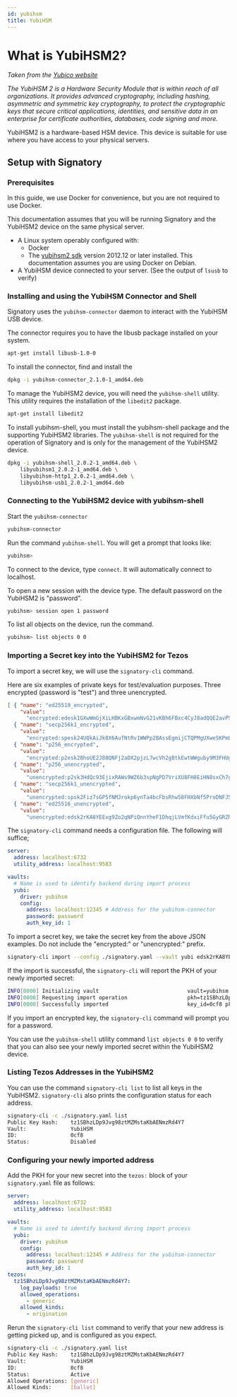 ```yaml
---
id: yubihsm
title: YubiHSM
---
```


# What is YubiHSM2?

_Taken from the [Yubico website][yubihsm]_

_The YubiHSM 2 is a Hardware Security Module that is within reach of all organizations. It provides advanced cryptography, including hashing, asymmetric and symmetric key cryptography, to protect the cryptographic keys that secure critical applications, identities, and sensitive data in an enterprise for certificate authorities, databases, code signing and more._

YubiHSM2 is a hardware-based HSM device. This device is suitable for use where you have access to your physical servers.

## Setup with Signatory

### Prerequisites

In this guide, we use Docker for convenience, but you are not required to use Docker.

This documentation assumes that you will be running Signatory and the YubiHSM2 device on the same physical server.

* A Linux system operably configured with:
  * Docker
  * The [yubihsm2 sdk][yubisdk] version 2012.12 or later installed. This documentation assumes you are using Docker on Debian.
* A YubiHSM device connected to your server. (See the output of `lsusb` to verify)

### Installing and using the YubiHSM Connector and Shell

Signatory uses the `yubihsm-connector` daemon to interact with the YubiHSM USB device.

The connector requires you to have the libusb package installed on your system.

```bash
apt-get install libusb-1.0-0
```

To install the connector, find and install the 

```bash
dpkg -i yubihsm-connector_2.1.0-1_amd64.deb
```

To manage the YubiHSM2 device, you will need the `yubihsm-shell` utility. This utility requires the installation of the `libedit2` package.

```bash
apt-get install libedit2
```

To install yubihsm-shell, you must install the yubihsm-shell package and the supporting YubiHSM2 libraries. The `yubihsm-shell` is not required for the operation of Signatory and is only for the management of the YubiHSM2 device.

```bash
dpkg -i yubihsm-shell_2.0.2-1_amd64.deb \
    libyubihsm1_2.0.2-1_amd64.deb \
    libyubihsm-http1_2.0.2-1_amd64.deb \
    libyubihsm-usb1_2.0.2-1_amd64.deb
```

### Connecting to the YubiHSM2 device with yubihsm-shell

Start the `yubihsm-connector`

```bash
yubihsm-connector
```

Run the command `yubihsm-shell`. You will get a prompt that looks like:

```bash
yubihsm>
```

To connect to the device, type `connect`. It will automatically connect to localhost.

To open a new session with the device type. The default password on the YubiHSM2 is "password".

```bash
yubihsm> session open 1 password
```

To list all objects on the device, run the command.

```bash
yubihsm> list objects 0 0
```

### Importing a Secret key into the YubiHSM2 for Tezos

To import a secret key, we will use the `signatory-cli` command.

Here are six examples of private keys for test/evaluation purposes. Three encrypted (password is "test") and three unencrypted.

```json
[ { "name": "ed25519_encrypted",
    "value":
      "encrypted:edesk1GXwWmGjXiLHBKxGBxwmNvG21vKBh6FBxc4CyJ8adQQE2avP5vBB57ZUZ93Anm7i4k8RmsHaPzVAvpnHkFF" },
  { "name": "secp256k1_encrypted",
    "value":
      "encrypted:spesk24UQkAiJk8X6AufNtRv1WWPp2BAssEgmijCTQPMgUXweSKPmLdbyAjPmCG1pR2dC9P5UZZVeZcb7zVodUHZ" },
  { "name": "p256_encrypted",
    "value":
      "encrypted:p2esk28hoUE2J88QNFj2aDX2pjzL7wcVh2g8tkEwtWWguby9M3FHUgSbzvF2Sd7wQ4Kd8crFwvto6gF3otcBuo4T" },
  { "name": "p256_unencrypted",
    "value":
      "unencrypted:p2sk3HdQc93EjixRAWs9WZ6b3spNgPD7VriXU8FH8EiHN8sxCh7gmv" },
  { "name": "secp256k1_unencrypted",
    "value":
      "unencrypted:spsk2Fiz7sGP5fNMJrokp6ynTa4bcFbsRhw58FHXbNf5ProDNFJ5Xq" },
  { "name": "ed25516_unencrypted",
    "value":
      "unencrypted:edsk2rKA8YEExg9Zo2qNPiQnnYheF1DhqjLVmfKdxiFfu5GyGRZRnb" } ]
```

The `signatory-cli` command needs a configuration file. The following will suffice;

```yaml
server:
  address: localhost:6732
  utility_address: localhost:9583

vaults:
  # Name is used to identify backend during import process
  yubi:
    driver: yubihsm
    config:
      address: localhost:12345 # Address for the yubihsm-connector
      password: password
      auth_key_id: 1
```

To import a secret key, we take the secret key from the above JSON examples. Do not include the "encrypted:" or "unencrypted:" prefix.

```bash
signatory-cli import --config ./signatory.yaml --vault yubi edsk2rKA8YEExg9Zo2qNPiQnnYheF1DhqjLVmfKdxiFfu5GyGRZRnb
```

If the import is successful, the `signatory-cli` will report the PKH of your newly imported secret:

```bash
INFO[0000] Initializing vault                            vault=yubihsm vault_name=yubi
INFO[0000] Requesting import operation                   pkh=tz1SBhzLDp9Jvg98ztMZMstaKbAENmzRd4Y7 vault=YubiHSM vault_name="localhost:12345/1"
INFO[0000] Successfully imported                         key_id=0cf8 pkh=tz1SBhzLDp9Jvg98ztMZMstaKbAENmzRd4Y7 vault=YubiHSM vault_name="localhost:12345/1"
```

If you import an encrypted key, the `signatory-cli` command will prompt you for a password.

You can use the `yubihsm-shell` utility command `list objects 0 0` to verify that you can also see your newly imported secret within the YubiHSM2 device.

### Listing Tezos Addresses in the YubiHSM2

You can use the command `signatory-cli list` to list all keys in the YubiHSM2. `signatory-cli` also prints the configuration status for each address.

```bash
signatory-cli -c ./signatory.yaml list
Public Key Hash:    tz1SBhzLDp9Jvg98ztMZMstaKbAENmzRd4Y7
Vault:              YubiHSM
ID:                 0cf8
Status:             Disabled
```

### Configuring your newly imported address

Add the PKH for your new secret into the `tezos:` block of your `signatory.yaml` file as follows:

```yaml
server:
  address: localhost:6732
  utility_address: localhost:9583

vaults:
  # Name is used to identify backend during import process
  yubi:
    driver: yubihsm
    config:
      address: localhost:12345 # Address for the yubihsm-connector
      password: password
      auth_key_id: 1
tezos:
  tz1SBhzLDp9Jvg98ztMZMstaKbAENmzRd4Y7:
    log_payloads: true
    allowed_operations:
      - generic
    allowed_kinds:
      - origination
```

Rerun the `signatory-cli list` command to verify that your new address is getting picked up, and is configured as you expect.

```bash
signatory-cli -c ./signatory.yaml list
Public Key Hash:    tz1SBhzLDp9Jvg98ztMZMstaKbAENmzRd4Y7
Vault:              YubiHSM
ID:                 0cf8
Status:             Active
Allowed Operations: [generic]
Allowed Kinds:      [ballot]
```

[yubihsm]: https://www.yubico.com/products/hardware-security-module/ 
[yubisdk]: https://developers.yubico.com/YubiHSM2/Releases/
